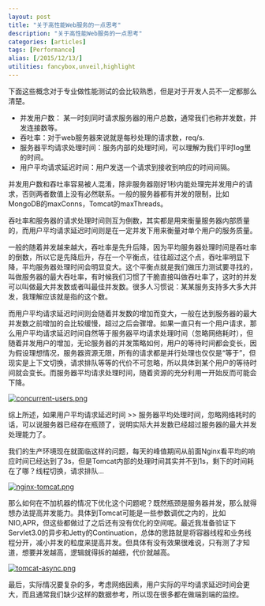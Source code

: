 ```yaml
---
layout: post
title: "关于高性能Web服务的一点思考"
description: "关于高性能Web服务的一点思考"
categories: [articles]
tags: [Performance]
alias: [/2015/12/13/]
utilities: fancybox,unveil,highlight
---
```



下面这些概念对于专业做性能测试的会比较熟悉，但是对于开发人员不一定都那么清楚。

- 并发用户数： 某一时刻同时请求服务器的用户总数，通常我们也称并发数，并发连接数等。
- 吞吐率：对于web服务器来说就是每秒处理的请求数，req/s.
- 服务器平均请求处理时间：服务内部的处理时间，可以理解为我们平时log里的时间。
- 用户平均请求延迟时间：用户发送一个请求到接收到响应的时间间隔。

并发用户数和吞吐率容易被人混淆，除非服务器刚好1秒内能处理完并发用户的请求，否则两者数值上没有必然联系。一般的服务器都有并发的限制，比如MongoDB的maxConns，Tomcat的maxThreads。

吞吐率和服务器的请求处理时间则互为倒数，其实都是用来衡量服务器内部质量的，而用户平均请求延迟时间则是在一定并发下用来衡量对单个用户的服务质量。

一般的随着并发越来越大，吞吐率是先升后降，因为平均服务器处理时间是吞吐率的倒数，所以它是先降后升，存在一个平衡点，往往超过这个点，吞吐率明显下降，平均服务器处理时间会明显变大。这个平衡点就是我们做压力测试要寻找的，叫做服务器的最大吞吐率，有时候我们习惯了干脆直接叫做吞吐率了，这时的并发可以叫做最大并发数或者叫最佳并发数。很多人习惯说：某某服务支持多大多大并发，我理解应该就是指的这个数。

而用户平均请求延迟时间则会随着并发数的增加而变大，一般在达到服务器的最大并发数之前增加的会比较缓慢，超过之后会骤增。如果一直只有一个用户请求，那么用户平均请求延迟时间自然等于服务器平均请求处理时间（忽略网络耗时），但随着并发用户的增加，无论服务器的并发策略如何，用户的等待时间都会变长，因为假设理想情况，服务器资源无限，所有的请求都是并行处理也仅仅是“等于”，但现实是上下文切换，请求排队等等的代价不可忽略，所以具体到某个用户的等待时间就会变长。而服务器平均请求处理时间，随着资源的充分利用一开始反而可能会下降。

<a class="post-image" href="/assets/images/posts/concurrent-users.png">
<img itemprop="image" data-src="/assets/images/posts/concurrent-users.png" src="/assets/js/unveil/loader.gif" alt="concurrent-users.png" />
</a>

综上所述，如果用户平均请求延迟时间 >> 服务器平均处理时间，忽略网络耗时的话，可以说服务器已经存在瓶颈了，说明实际大并发数已经超过服务器的最大并发处理能力了。

我们的生产环境现在就面临这样的问题，每天的峰值期间从前面Nginx看平均的响应时间已经达到了3s，但是Tomcat内部的处理时间其实并不到1s，剩下的时间耗在了哪？线程切换，请求排队...

<a class="post-image" href="/assets/images/posts/nginx-tomcat.png">
<img itemprop="image" data-src="/assets/images/posts/nginx-tomcat.png" src="/assets/js/unveil/loader.gif" alt="nginx-tomcat.png" />
</a>

那么如何在不加机器的情况下优化这个问题呢？既然瓶颈是服务器并发，那么就得想办法提高并发能力。具体到Tomcat可能是一些参数调优之内的，比如NIO,APR，但这些都做过了之后还有没有优化的空间呢。最近我准备验证下Servlet3.0的异步和Jetty的Continuation，总体的思路就是将容器线程和业务线程分开，减小并发的粒度来提高并发。但具体有没有效果很难说，只有测了才知道，想要并发越高，逻辑就得拆的越细，代价就越高。

<a class="post-image" href="/assets/images/posts/tomcat-async.png">
<img itemprop="image" data-src="/assets/images/posts/tomcat-async.png" src="/assets/js/unveil/loader.gif" alt="tomcat-async.png" />
</a>

最后，实际情况要复杂的多，考虑网络因素，用户实际的平均请求延迟时间会更大，而且通常我们缺少这样的数据参考，所以现在很多都在做端到端的监控。



